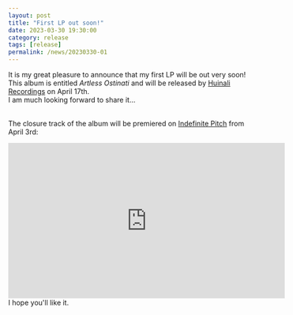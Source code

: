 ```yaml
---
layout: post
title: "First LP out soon!"
date: 2023-03-30 19:30:00
category: release
tags: [release]
permalink: /news/20230330-01
---
```


It is my great pleasure to announce that my first LP will be out very soon! <!--more-->
This album is entitled <i>Artless Ostinati</i> and will be released by [Huinali Recordings](https://huinalidub.bandcamp.com/) on April 17th.<br/>
I am much looking forward to share it...<br/><br/>

The closure track of the album will be premiered on [Indefinite Pitch](https://www.indefinitepitch.com/premieres/) from April 3rd:<br/>

<iframe width="560" height="315" src="https://www.youtube.com/embed/yImsSAIhZfQ" title="YouTube video player" frameborder="0" allow="accelerometer; autoplay; clipboard-write; encrypted-media; gyroscope; picture-in-picture; web-share" allowfullscreen></iframe><br/>
I hope you'll like it. 